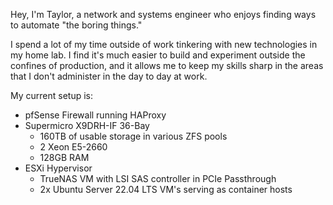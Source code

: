 Hey, I'm Taylor, a network and systems engineer who enjoys finding ways to automate "the boring things."

I spend a lot of my time outside of work tinkering with new technologies in my home lab. I find it's much easier to build and experiment outside the confines of production, and it allows me to keep my skills sharp in the areas that I don't administer in the day to day at work.

My current setup is:
- pfSense Firewall running HAProxy
- Supermicro X9DRH-IF 36-Bay
    - 160TB of usable storage in various ZFS pools
    - 2 Xeon E5-2660
    - 128GB RAM
- ESXi Hypervisor
    - TrueNAS VM with LSI SAS controller in PCIe Passthrough
    - 2x Ubuntu Server 22.04 LTS VM's serving as container hosts

